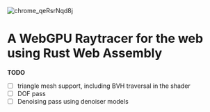 
![chrome_qeRsrNqd8j](https://github.com/user-attachments/assets/a0420518-1c90-4558-8576-241369a97934)

# A WebGPU Raytracer for the web using Rust Web Assembly
**TODO**
- [ ] triangle mesh support, including BVH traversal in the shader
- [ ] DOF pass
- [ ] Denoising pass using denoiser models
